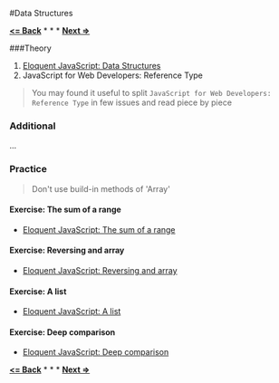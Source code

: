 #Data Structures

**[<= Back](../02-functions-variables-scope-and-memory/functions-variables-scope-and-memory.md)**		*	*	*	**[Next =>](../04-high-order-functions/high-order-functions.md)**


###Theory

1. [Eloquent JavaScript: Data Structures](http://eloquentjavascript.net/04_data.html)
1. JavaScript for Web Developers: Reference Type

> You may found it useful  to split `JavaScript for Web Developers: Reference Type` in few issues and read piece by piece

### Additional

...

### Practice

> Don't use build-in methods of 'Array'

#### Exercise: The sum of a range
 
* [Eloquent JavaScript: The sum of a range](http://eloquentjavascript.net/04_data.html#h_8ZspxiCEC/) 

#### Exercise: Reversing and array

* [Eloquent JavaScript: Reversing and array](http://eloquentjavascript.net/04_data.html#h_6xTmjj4Rf5)

#### Exercise: A list

* [Eloquent JavaScript: A list](http://eloquentjavascript.net/04_data.html#h_nSTX34CM1M)

#### Exercise: Deep comparison

* [Eloquent JavaScript: Deep comparison](http://eloquentjavascript.net/04_data.html#h_IJBU+aXOIC)


**[<= Back](../02-functions-variables-scope-and-memory/functions-variables-scope-and-memory.md)**		*	*	*	**[Next =>](../04-high-order-functions/high-order-functions.md)**











